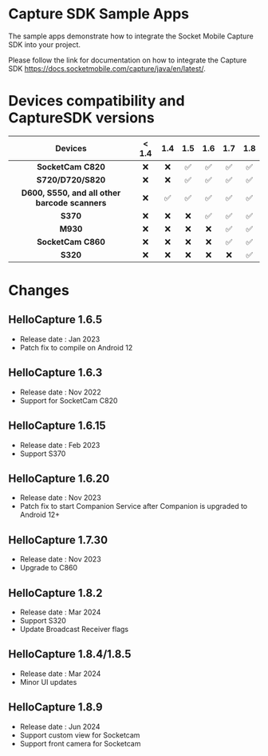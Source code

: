 # Capture SDK Sample Apps

The sample apps demonstrate how to integrate the Socket Mobile Capture SDK into your project.

Please follow the link for documentation on how to integrate the Capture SDK
https://docs.socketmobile.com/capture/java/en/latest/.

# Devices compatibility and CaptureSDK versions
|                    Devices                     |          < 1.4         |          1.4           |          1.5          |          1.6          |         1.7          |        1.8         |
|:----------------------------------------------:| :--------------------: | :--------------------: | :-------------------: | :-------------------: |:-------------------: |:------------------:|
|               **SocketCam C820**               |          ❌            |           ❌           |           ✅           |           ✅          |           ✅          |         ✅          |
|               **S720/D720/S820**               |          ❌            |           ❌           |           ✅           |           ✅          |           ✅          |         ✅          |
| **D600, S550, and all other barcode scanners** |          ❌            |           ✅           |           ✅           |           ✅          |           ✅          |         ✅          |
|                    **S370**                    |          ❌            |           ❌           |           ❌           |           ✅          |           ✅          |         ✅          |
|                    **M930**                    |          ❌            |           ❌           |           ❌           |           ❌          |           ✅          |         ✅          |
|               **SocketCam C860**               |          ❌            |           ❌           |           ❌           |           ❌          |           ✅          |         ✅          |
|                    **S320**                    |          ❌            |           ❌           |           ❌           |           ❌          |           ❌          |         ✅          |


# Changes

## HelloCapture 1.6.5
* Release date : Jan 2023
* Patch fix to compile on Android 12

## HelloCapture 1.6.3
* Release date : Nov 2022
* Support for SocketCam C820

## HelloCapture 1.6.15
* Release date : Feb 2023
* Support S370

## HelloCapture 1.6.20
* Release date : Nov 2023
* Patch fix to start Companion Service after Companion is upgraded to Android 12+

## HelloCapture 1.7.30
* Release date : Nov 2023
* Upgrade to C860

## HelloCapture 1.8.2
* Release date : Mar 2024
* Support S320
* Update Broadcast Receiver flags

## HelloCapture 1.8.4/1.8.5
* Release date : Mar 2024
* Minor UI updates

## HelloCapture 1.8.9
* Release date : Jun 2024
* Support custom view for Socketcam
* Support front camera for Socketcam